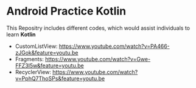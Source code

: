 # Android Practice Kotlin

This Repositry includes different codes, which would assist individuals to learn **Kotlin**

- CustomListView: https://www.youtube.com/watch?v=PA466-zJGok&feature=youtu.be
- Fragments: https://www.youtube.com/watch?v=Gwe-FFZ3I5w&feature=youtu.be
- RecyclerView: https://www.youtube.com/watch?v=PphQ7ThoSPs&feature=youtu.be
